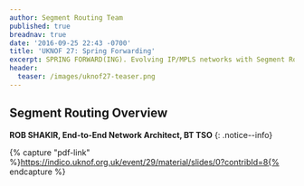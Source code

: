 ```yaml
---
author: Segment Routing Team
published: true
breadnav: true
date: '2016-09-25 22:43 -0700'
title: 'UKNOF 27: Spring Forwarding'
excerpt: SPRING FORWARD(ING). Evolving IP/MPLS networks with Segment Routing
header:
  teaser: /images/uknof27-teaser.png
---
```


## Segment Routing Overview  

**ROB SHAKIR, End-to-End Network Architect, BT TSO**
{: .notice--info}

{% capture "pdf-link" %}https://indico.uknof.org.uk/event/29/material/slides/0?contribId=8{% endcapture %}

<script src="{{ '/assets/js/pdfobject.min.js' | relative_url }}"></script>
<div class="fitvidsignore" id="pdf"></div>
<script>PDFObject.embed(" {{ pdf-link }} ", "#pdf", {height: "21.5em", width: "31.3em"});</script>
